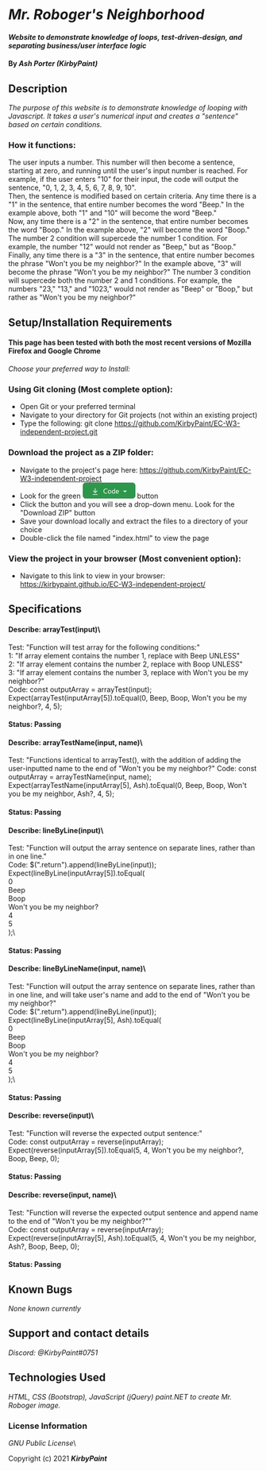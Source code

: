 # _Mr. Roboger's Neighborhood_

#### _Website to demonstrate knowledge of loops, test-driven-design, and separating business/user interface logic_

#### By _**Ash Porter (KirbyPaint)**_

## Description

_The purpose of this website is to demonstrate knowledge of looping with Javascript. It takes a user's numerical input and creates a "sentence" based on certain conditions._

### How it functions:
The user inputs a number. This number will then become a sentence, starting at zero, and running until the user's input number is reached. For example, if the user enters "10" for their input, the code will output the sentence, "0, 1, 2, 3, 4, 5, 6, 7, 8, 9, 10".\
Then, the sentence is modified based on certain criteria. Any time there is a "1" in the sentence, that entire number becomes the word "Beep." In the example above, both "1" and "10" will become the word "Beep."\
Now, any time there is a "2" in the sentence, that entire number becomes the word "Boop." In the example above, "2" will become the word "Boop." The number 2 condition will supercede the number 1 condition. For example, the number "12" would not render as "Beep," but as "Boop."\
Finally, any time there is a "3" in the sentence, that entire number becomes the phrase "Won't you be my neighbor?" In the example above, "3" will become the phrase "Won't you be my neighbor?" The number 3 condition will supercede both the number 2 and 1 conditions. For example, the numbers "23," "13," and "1023," would not render as "Beep" or "Boop," but rather as "Won't you be my neighbor?"

## Setup/Installation Requirements

#### This page has been tested with both the most recent versions of Mozilla Firefox and Google Chrome

_Choose your preferred way to Install:_

### Using Git cloning (Most complete option):
* Open Git or your preferred terminal
* Navigate to your directory for Git projects (not within an existing project)
* Type the following: git clone https://github.com/KirbyPaint/EC-W3-independent-project.git

### Download the project as a ZIP folder:
* Navigate to the project's page here: https://github.com/KirbyPaint/EC-W3-independent-project
* Look for the green  ![code button](img/code.png?raw=true "code button")  button
* Click the button and you will see a drop-down menu. Look for the "Download ZIP" button
* Save your download locally and extract the files to a directory of your choice
* Double-click the file named "index.html" to view the page

### View the project in your browser (Most convenient option):
* Navigate to this link to view in your browser: https://kirbypaint.github.io/EC-W3-independent-project/

## Specifications

#### Describe: arrayTest(input)\
Test: "Function will test array for the following conditions:"\
1: "If array element contains the number 1, replace with Beep UNLESS"\
2: "If array element contains the number 2, replace with Boop UNLESS"\
3: "If array element contains the number 3, replace with Won't you be my neighbor?"\
Code: const outputArray = arrayTest(input);\
Expect(arrayTest(inputArray[5]).toEqual(0, Beep, Boop, Won't you be my neighbor?, 4, 5);
#### Status: Passing

#### Describe: arrayTestName(input, name)\
Test: "Functions identical to arrayTest(), with the addition of adding the user-inputted name to the end of "Won't you be my neighbor?"
Code: const outputArray = arrayTestName(input, name);\
Expect(arrayTestName(inputArray[5], Ash).toEqual(0, Beep, Boop, Won't you be my neighbor, Ash?, 4, 5);
#### Status: Passing

#### Describe: lineByLine(input)\
Test: "Function will output the array sentence on separate lines, rather than in one line."\
Code: $(".return").append(lineByLine(input));\
Expect(lineByLine(inputArray[5]).toEqual(\
0\
Beep\
Boop\
Won't you be my neighbor?\
4\
5\
);\
#### Status: Passing

#### Describe: lineByLineName(input, name)\
Test: "Function will output the array sentence on separate lines, rather than in one line, and will take user's name and add to the end of "Won't you be my neighbor?"\
Code: $(".return").append(lineByLine(input));\
Expect(lineByLine(inputArray[5], Ash).toEqual(\
0\
Beep\
Boop\
Won't you be my neighbor?\
4\
5\
);\
#### Status: Passing

#### Describe: reverse(input)\
Test: "Function will reverse the expected output sentence:"\
Code: const outputArray = reverse(inputArray);\
Expect(reverse(inputArray[5]).toEqual(5, 4, Won't you be my neighbor?, Boop, Beep, 0);
#### Status: Passing

#### Describe: reverse(input, name)\
Test: "Function will reverse the expected output sentence and append name to the end of "Won't you be my neighbor?""\
Code: const outputArray = reverse(inputArray);\
Expect(reverse(inputArray[5], Ash).toEqual(5, 4, Won't you be my neighbor, Ash?, Boop, Beep, 0);
#### Status: Passing

## Known Bugs

_None known currently_

## Support and contact details

_Discord: @KirbyPaint#0751_

## Technologies Used

_HTML, CSS (Bootstrap), JavaScript (jQuery)_
_paint.NET to create Mr. Roboger image._

### License Information

_GNU Public License_\

Copyright (c) 2021 **_KirbyPaint_**